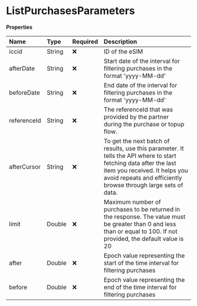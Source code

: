 # ListPurchasesParameters

**Properties**

| Name        | Type   | Required | Description                                                                                                                                                                                                         |
| :---------- | :----- | :------- | :------------------------------------------------------------------------------------------------------------------------------------------------------------------------------------------------------------------ |
| iccid       | String | ❌       | ID of the eSIM                                                                                                                                                                                                      |
| afterDate   | String | ❌       | Start date of the interval for filtering purchases in the format 'yyyy-MM-dd'                                                                                                                                       |
| beforeDate  | String | ❌       | End date of the interval for filtering purchases in the format 'yyyy-MM-dd'                                                                                                                                         |
| referenceId | String | ❌       | The referenceId that was provided by the partner during the purchase or topup flow.                                                                                                                                 |
| afterCursor | String | ❌       | To get the next batch of results, use this parameter. It tells the API where to start fetching data after the last item you received. It helps you avoid repeats and efficiently browse through large sets of data. |
| limit       | Double | ❌       | Maximum number of purchases to be returned in the response. The value must be greater than 0 and less than or equal to 100. If not provided, the default value is 20                                                |
| after       | Double | ❌       | Epoch value representing the start of the time interval for filtering purchases                                                                                                                                     |
| before      | Double | ❌       | Epoch value representing the end of the time interval for filtering purchases                                                                                                                                       |
